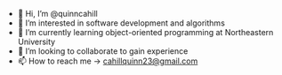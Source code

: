 - 👋 Hi, I’m @quinncahill
- 👀 I’m interested in software development and algorithms
- 🌱 I’m currently learning object-oriented programming at Northeastern University
- 💞️ I’m looking to collaborate to gain experience
- 📫 How to reach me -> cahillquinn23@gmail.com

<!---
quinncahill/quinncahill is a ✨ special ✨ repository because its `README.md` (this file) appears on your GitHub profile.
You can click the Preview link to take a look at your changes.
--->
